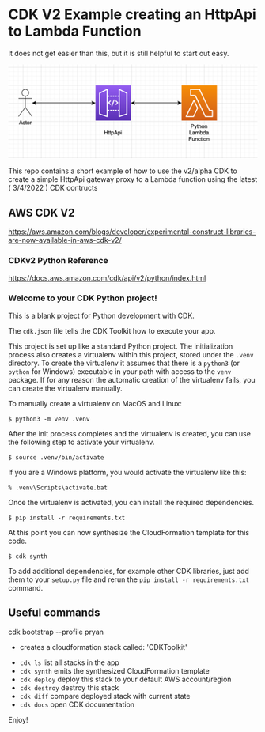 # CDK V2 Example creating an HttpApi to Lambda Function

It does not get easier than this, but it is still helpful to start out easy.

![TI](./media/title_image.png)


This repo contains a short example of how to use the v2/alpha CDK to create a simple HttpApi gateway proxy to a Lambda function using the latest ( 3/4/2022 ) CDK contructs

## AWS CDK V2 

https://aws.amazon.com/blogs/developer/experimental-construct-libraries-are-now-available-in-aws-cdk-v2/

### CDKv2 Python Reference

https://docs.aws.amazon.com/cdk/api/v2/python/index.html



### Welcome to your CDK Python project!

This is a blank project for Python development with CDK.

The `cdk.json` file tells the CDK Toolkit how to execute your app.

This project is set up like a standard Python project.  The initialization
process also creates a virtualenv within this project, stored under the `.venv`
directory.  To create the virtualenv it assumes that there is a `python3`
(or `python` for Windows) executable in your path with access to the `venv`
package. If for any reason the automatic creation of the virtualenv fails,
you can create the virtualenv manually.

To manually create a virtualenv on MacOS and Linux:

```
$ python3 -m venv .venv
```

After the init process completes and the virtualenv is created, you can use the following
step to activate your virtualenv.

```
$ source .venv/bin/activate
```

If you are a Windows platform, you would activate the virtualenv like this:

```
% .venv\Scripts\activate.bat
```

Once the virtualenv is activated, you can install the required dependencies.

```
$ pip install -r requirements.txt
```

At this point you can now synthesize the CloudFormation template for this code.

```
$ cdk synth
```

To add additional dependencies, for example other CDK libraries, just add
them to your `setup.py` file and rerun the `pip install -r requirements.txt`
command.

## Useful commands

cdk bootstrap --profile pryan
- creates a cloudformation stack called:  'CDKToolkit'

 * `cdk ls`          list all stacks in the app
 * `cdk synth`       emits the synthesized CloudFormation template
 * `cdk deploy`      deploy this stack to your default AWS account/region
 * `cdk destroy`     destroy this stack
 * `cdk diff`        compare deployed stack with current state
 * `cdk docs`        open CDK documentation

Enjoy!
